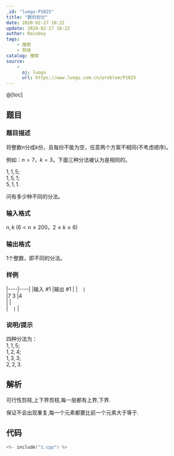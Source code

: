 ```yaml
---
_id: "luogu-P1025"
title: "数的划分"
date: 2020-02-27 10:22
update: 2020-02-27 10:22
author: Rainboy
tags:
    - 搜索
    - 剪枝
catalog: 搜索
source: 
    - 
      oj: luogu
      url: https://www.luogu.com.cn/problem/P1025
---
```


@[toc]

## 题目



### 题目描述

将整数$n$分成$k$份，且每份不能为空，任意两个方案不相同(不考虑顺序)。

例如：$n=7$，$k=3$，下面三种分法被认为是相同的。

$1,1,5$;  
$1,5,1$;   
$5,1,1$.

问有多少种不同的分法。




### 输入格式
$n,k$ ($6<n \le 200$，$2  \le k  \le  6$)




### 输出格式

$1$个整数，即不同的分法。




### 样例

|----|----|
|输入 #1  |输出 #1  |
|```  |```  \
|7 3  |4  \
|  |  \
|```  |```  |



### 说明/提示
四种分法为：  
$1,1,5$;  
$1,2,4$;  
$1,3,3$;  
$2,2,3$.



## 解析

可行性剪枝,上下界剪枝,每一层都有上界,下界.

保证不会出现重复,每一个元素都要比前一个元素大于等于.


## 代码

```c
<%- include("1.cpp") %>
```
